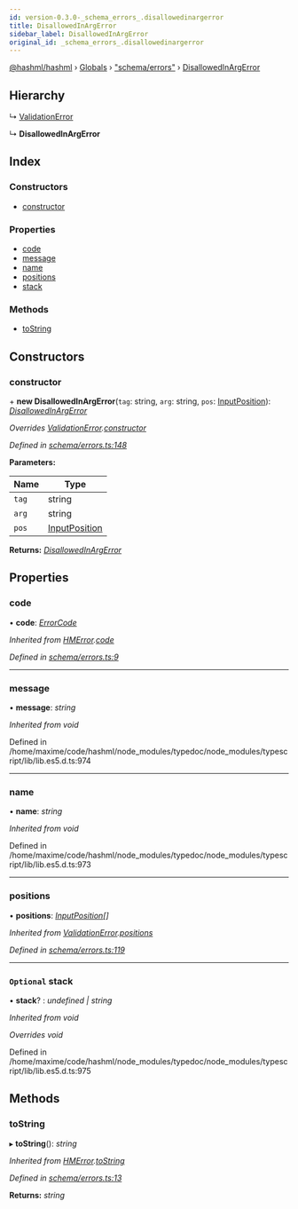 ```yaml
---
id: version-0.3.0-_schema_errors_.disallowedinargerror
title: DisallowedInArgError
sidebar_label: DisallowedInArgError
original_id: _schema_errors_.disallowedinargerror
---
```


[@hashml/hashml](../index.md) › [Globals](../globals.md) › ["schema/errors"](../modules/_schema_errors_.md) › [DisallowedInArgError](_schema_errors_.disallowedinargerror.md)

## Hierarchy

  ↳ [ValidationError](_schema_errors_.validationerror.md)

  ↳ **DisallowedInArgError**

## Index

### Constructors

* [constructor](_schema_errors_.disallowedinargerror.md#constructor)

### Properties

* [code](_schema_errors_.disallowedinargerror.md#code)
* [message](_schema_errors_.disallowedinargerror.md#message)
* [name](_schema_errors_.disallowedinargerror.md#name)
* [positions](_schema_errors_.disallowedinargerror.md#positions)
* [stack](_schema_errors_.disallowedinargerror.md#optional-stack)

### Methods

* [toString](_schema_errors_.disallowedinargerror.md#tostring)

## Constructors

###  constructor

\+ **new DisallowedInArgError**(`tag`: string, `arg`: string, `pos`: [InputPosition](../interfaces/_parser_inputposition_.inputposition.md)): *[DisallowedInArgError](_schema_errors_.disallowedinargerror.md)*

*Overrides [ValidationError](_schema_errors_.validationerror.md).[constructor](_schema_errors_.validationerror.md#constructor)*

*Defined in [schema/errors.ts:148](https://github.com/hashml/hashml/blob/6983021/src/schema/errors.ts#L148)*

**Parameters:**

Name | Type |
------ | ------ |
`tag` | string |
`arg` | string |
`pos` | [InputPosition](../interfaces/_parser_inputposition_.inputposition.md) |

**Returns:** *[DisallowedInArgError](_schema_errors_.disallowedinargerror.md)*

## Properties

###  code

• **code**: *[ErrorCode](../enums/_schema_errors_.errorcode.md)*

*Inherited from [HMError](_schema_errors_.hmerror.md).[code](_schema_errors_.hmerror.md#code)*

*Defined in [schema/errors.ts:9](https://github.com/hashml/hashml/blob/6983021/src/schema/errors.ts#L9)*

___

###  message

• **message**: *string*

*Inherited from void*

Defined in /home/maxime/code/hashml/node_modules/typedoc/node_modules/typescript/lib/lib.es5.d.ts:974

___

###  name

• **name**: *string*

*Inherited from void*

Defined in /home/maxime/code/hashml/node_modules/typedoc/node_modules/typescript/lib/lib.es5.d.ts:973

___

###  positions

• **positions**: *[InputPosition](../interfaces/_parser_inputposition_.inputposition.md)[]*

*Inherited from [ValidationError](_schema_errors_.validationerror.md).[positions](_schema_errors_.validationerror.md#positions)*

*Defined in [schema/errors.ts:119](https://github.com/hashml/hashml/blob/6983021/src/schema/errors.ts#L119)*

___

### `Optional` stack

• **stack**? : *undefined | string*

*Inherited from void*

*Overrides void*

Defined in /home/maxime/code/hashml/node_modules/typedoc/node_modules/typescript/lib/lib.es5.d.ts:975

## Methods

###  toString

▸ **toString**(): *string*

*Inherited from [HMError](_schema_errors_.hmerror.md).[toString](_schema_errors_.hmerror.md#tostring)*

*Defined in [schema/errors.ts:13](https://github.com/hashml/hashml/blob/6983021/src/schema/errors.ts#L13)*

**Returns:** *string*
